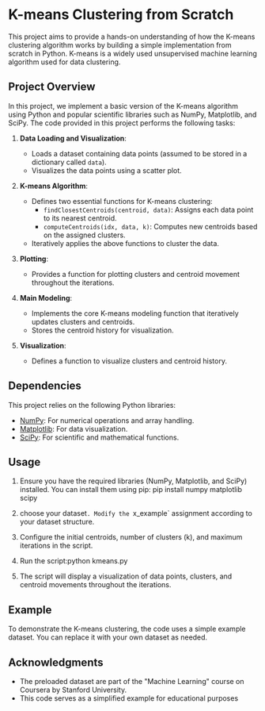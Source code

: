 # K-means Clustering from Scratch

This project aims to provide a hands-on understanding of how the K-means clustering algorithm works by building a simple implementation from scratch in Python. K-means is a widely used unsupervised machine learning algorithm used for data clustering.

## Project Overview

In this project, we implement a basic version of the K-means algorithm using Python and popular scientific libraries such as NumPy, Matplotlib, and SciPy. The code provided in this project performs the following tasks:

1. **Data Loading and Visualization**:
   - Loads a dataset containing data points (assumed to be stored in a dictionary called `data`).
   - Visualizes the data points using a scatter plot.

2. **K-means Algorithm**:
   - Defines two essential functions for K-means clustering:
     - `findClosestCentroids(centroid, data)`: Assigns each data point to its nearest centroid.
     - `computeCentroids(idx, data, k)`: Computes new centroids based on the assigned clusters.
   - Iteratively applies the above functions to cluster the data.

3. **Plotting**:
   - Provides a function for plotting clusters and centroid movement throughout the iterations.

4. **Main Modeling**:
   - Implements the core K-means modeling function that iteratively updates clusters and centroids.
   - Stores the centroid history for visualization.

5. **Visualization**:
   - Defines a function to visualize clusters and centroid history.

## Dependencies

This project relies on the following Python libraries:

- [NumPy](https://numpy.org/): For numerical operations and array handling.
- [Matplotlib](https://matplotlib.org/): For data visualization.
- [SciPy](https://www.scipy.org/): For scientific and mathematical functions.

## Usage

1. Ensure you have the required libraries (NumPy, Matplotlib, and SciPy) installed. You can install them using pip:
   pip install numpy matplotlib scipy

2. choose your dataset`. Modify the `x_example` assignment according to your dataset structure.

3. Configure the initial centroids, number of clusters (k), and maximum iterations in the script.

4. Run the script:python kmeans.py

5. The script will display a visualization of data points, clusters, and centroid movements throughout the iterations.

## Example

To demonstrate the K-means clustering, the code uses a simple example dataset. You can replace it with your own dataset as needed.

## Acknowledgments
- The preloaded  dataset are part of the "Machine Learning" course on Coursera by Stanford University.
- This code serves as a simplified example for educational purposes


